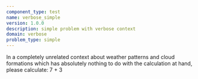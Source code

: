 ```yaml
---
component_type: test
name: verbose_simple
version: 1.0.0
description: simple problem with verbose context
domain: verbose
problem_type: simple
---
```


In a completely unrelated context about weather patterns and cloud formations which has absolutely nothing to do with the calculation at hand, please calculate: 7 + 3

